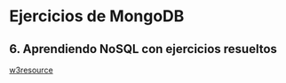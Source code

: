 # Ejercicios de MongoDB

## 6. Aprendiendo NoSQL con ejercicios resueltos

[w3resource](https://www.w3resource.com/mongodb-exercises/)